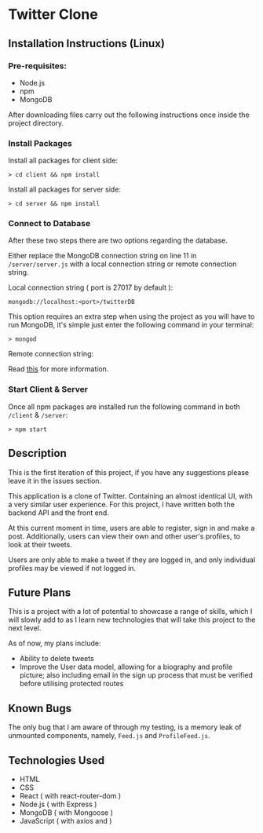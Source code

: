# Twitter Clone

## Installation Instructions (Linux)

### Pre-requisites:

- Node.js
- npm
- MongoDB

After downloading files carry out the following instructions once inside the project directory.

### Install Packages

Install all packages for client side:

```
> cd client && npm install
```

Install all packages for server side:

```
> cd server && npm install
```

### Connect to Database

After these two steps there are two options regarding the database.

Either replace the MongoDB connection string on line 11 in `/server/server.js` with a local connection string or remote connection string.

Local connection string ( port is 27017 by default ):

`mongodb://localhost:<port>/twitterDB`

This option requires an extra step when using the project as you will have to run MongoDB, it's simple just enter the following command in your terminal:

`> mongod`

Remote connection string:

Read [this](https://docs.mongodb.com/manual/reference/connection-string/) for more information.

### Start Client & Server

Once all npm packages are installed run the following command in both `/client` & `/server`:

`> npm start`

## Description

This is the first iteration of this project, if you have any suggestions please leave it in the issues section.

This application is a clone of Twitter. Containing an almost identical UI, with a very similar user experience. For this project, I have written both the backend API and the front end.

At this current moment in time, users are able to register, sign in and make a post. Additionally, users can view their own and other user's profiles, to look at their tweets.

Users are only able to make a tweet if they are logged in, and only individual profiles may be viewed if not logged in.

## Future Plans

This is a project with a lot of potential to showcase a range of skills, which I will slowly add to as I learn new technologies that will take this project to the next level.

As of now, my plans include:

- Ability to delete tweets
- Improve the User data model, allowing for a biography and profile picture; also including email in the sign up process that must be verified before utilising protected routes

## Known Bugs

The only bug that I am aware of through my testing, is a memory leak of unmounted components, namely, `Feed.js` and `ProfileFeed.js`.

## Technologies Used

- HTML
- CSS
- React ( with react-router-dom )
- Node.js ( with Express )
- MongoDB ( with Mongoose )
- JavaScript ( with axios and )
